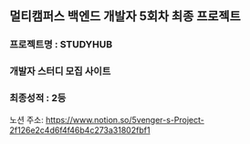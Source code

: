 ## 멀티캠퍼스 백엔드 개발자 5회차 최종 프로젝트
### 프로젝트명 : STUDYHUB
### 개발자 스터디 모집 사이트 
### 최종성적 : 2등
노션 주소: https://www.notion.so/5venger-s-Project-2f126e2c4d6f4f46b4c273a31802fbf1
